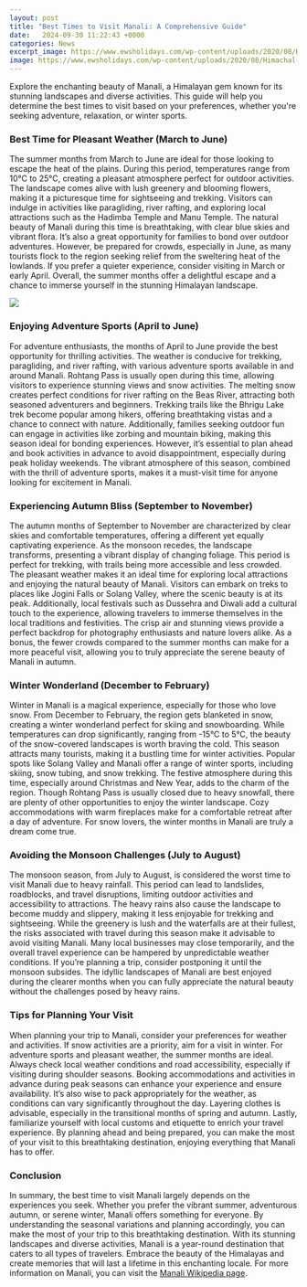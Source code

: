 ```yaml
---
layout: post
title: "Best Times to Visit Manali: A Comprehensive Guide"
date:   2024-09-30 11:22:43 +0000
categories: News
excerpt_image: https://www.ewsholidays.com/wp-content/uploads/2020/08/Himachal-Slider-16-1500-844.jpg
image: https://www.ewsholidays.com/wp-content/uploads/2020/08/Himachal-Slider-16-1500-844.jpg
---
```


Explore the enchanting beauty of Manali, a Himalayan gem known for its stunning landscapes and diverse activities. This guide will help you determine the best times to visit based on your preferences, whether you're seeking adventure, relaxation, or winter sports.
### Best Time for Pleasant Weather (March to June)
The summer months from March to June are ideal for those looking to escape the heat of the plains. During this period, temperatures range from 10°C to 25°C, creating a pleasant atmosphere perfect for outdoor activities. The landscape comes alive with lush greenery and blooming flowers, making it a picturesque time for sightseeing and trekking. 
Visitors can indulge in activities like paragliding, river rafting, and exploring local attractions such as the Hadimba Temple and Manu Temple. The natural beauty of Manali during this time is breathtaking, with clear blue skies and vibrant flora. It’s also a great opportunity for families to bond over outdoor adventures.
However, be prepared for crowds, especially in June, as many tourists flock to the region seeking relief from the sweltering heat of the lowlands. If you prefer a quieter experience, consider visiting in March or early April. Overall, the summer months offer a delightful escape and a chance to immerse yourself in the stunning Himalayan landscape.

![](https://www.ewsholidays.com/wp-content/uploads/2020/08/Himachal-Slider-16-1500-844.jpg)
### Enjoying Adventure Sports (April to June)
For adventure enthusiasts, the months of April to June provide the best opportunity for thrilling activities. The weather is conducive for trekking, paragliding, and river rafting, with various adventure sports available in and around Manali. Rohtang Pass is usually open during this time, allowing visitors to experience stunning views and snow activities. 
The melting snow creates perfect conditions for river rafting on the Beas River, attracting both seasoned adventurers and beginners. Trekking trails like the Bhrigu Lake trek become popular among hikers, offering breathtaking vistas and a chance to connect with nature. Additionally, families seeking outdoor fun can engage in activities like zorbing and mountain biking, making this season ideal for bonding experiences.
However, it’s essential to plan ahead and book activities in advance to avoid disappointment, especially during peak holiday weekends. The vibrant atmosphere of this season, combined with the thrill of adventure sports, makes it a must-visit time for anyone looking for excitement in Manali.
### Experiencing Autumn Bliss (September to November)
The autumn months of September to November are characterized by clear skies and comfortable temperatures, offering a different yet equally captivating experience. As the monsoon recedes, the landscape transforms, presenting a vibrant display of changing foliage. This period is perfect for trekking, with trails being more accessible and less crowded.
The pleasant weather makes it an ideal time for exploring local attractions and enjoying the natural beauty of Manali. Visitors can embark on treks to places like Jogini Falls or Solang Valley, where the scenic beauty is at its peak. Additionally, local festivals such as Dussehra and Diwali add a cultural touch to the experience, allowing travelers to immerse themselves in the local traditions and festivities.
The crisp air and stunning views provide a perfect backdrop for photography enthusiasts and nature lovers alike. As a bonus, the fewer crowds compared to the summer months can make for a more peaceful visit, allowing you to truly appreciate the serene beauty of Manali in autumn.
### Winter Wonderland (December to February)
Winter in Manali is a magical experience, especially for those who love snow. From December to February, the region gets blanketed in snow, creating a winter wonderland perfect for skiing and snowboarding. While temperatures can drop significantly, ranging from -15°C to 5°C, the beauty of the snow-covered landscapes is worth braving the cold.
This season attracts many tourists, making it a bustling time for winter activities. Popular spots like Solang Valley and Manali offer a range of winter sports, including skiing, snow tubing, and snow trekking. The festive atmosphere during this time, especially around Christmas and New Year, adds to the charm of the region.
Though Rohtang Pass is usually closed due to heavy snowfall, there are plenty of other opportunities to enjoy the winter landscape. Cozy accommodations with warm fireplaces make for a comfortable retreat after a day of adventure. For snow lovers, the winter months in Manali are truly a dream come true.
### Avoiding the Monsoon Challenges (July to August)
The monsoon season, from July to August, is considered the worst time to visit Manali due to heavy rainfall. This period can lead to landslides, roadblocks, and travel disruptions, limiting outdoor activities and accessibility to attractions. The heavy rains also cause the landscape to become muddy and slippery, making it less enjoyable for trekking and sightseeing.
While the greenery is lush and the waterfalls are at their fullest, the risks associated with travel during this season make it advisable to avoid visiting Manali. Many local businesses may close temporarily, and the overall travel experience can be hampered by unpredictable weather conditions. 
If you’re planning a trip, consider postponing it until the monsoon subsides. The idyllic landscapes of Manali are best enjoyed during the clearer months when you can fully appreciate the natural beauty without the challenges posed by heavy rains.
### Tips for Planning Your Visit
When planning your trip to Manali, consider your preferences for weather and activities. If snow activities are a priority, aim for a visit in winter. For adventure sports and pleasant weather, the summer months are ideal. Always check local weather conditions and road accessibility, especially if visiting during shoulder seasons.
Booking accommodations and activities in advance during peak seasons can enhance your experience and ensure availability. It’s also wise to pack appropriately for the weather, as conditions can vary significantly throughout the day. Layering clothes is advisable, especially in the transitional months of spring and autumn.
Lastly, familiarize yourself with local customs and etiquette to enrich your travel experience. By planning ahead and being prepared, you can make the most of your visit to this breathtaking destination, enjoying everything that Manali has to offer.
### Conclusion
In summary, the best time to visit Manali largely depends on the experiences you seek. Whether you prefer the vibrant summer, adventurous autumn, or serene winter, Manali offers something for everyone. By understanding the seasonal variations and planning accordingly, you can make the most of your trip to this breathtaking destination.
With its stunning landscapes and diverse activities, Manali is a year-round destination that caters to all types of travelers. Embrace the beauty of the Himalayas and create memories that will last a lifetime in this enchanting locale. For more information on Manali, you can visit the [Manali Wikipedia page](https://fr.edu.vn/en/Manali).